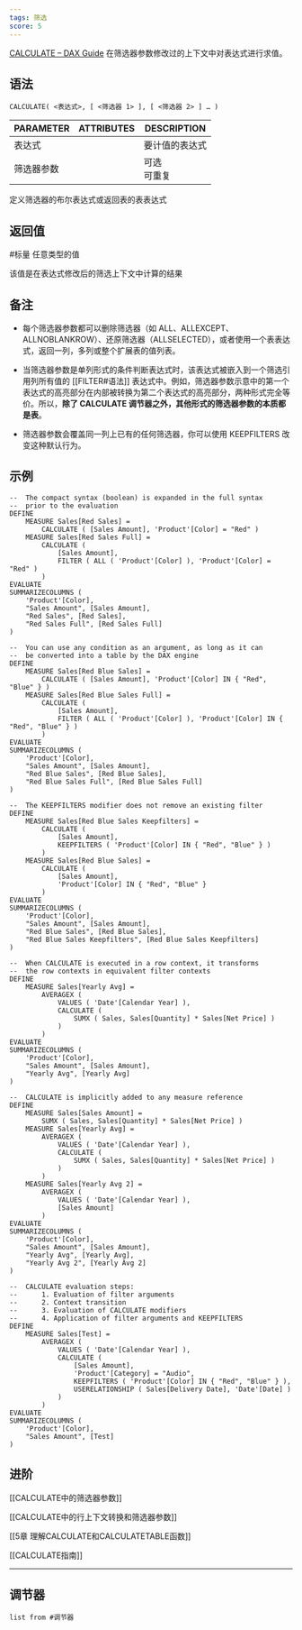 ```yaml
---
tags: 筛选
score: 5
---
```

[CALCULATE – DAX Guide](https://dax.guide/calculate/)
在筛选器参数修改过的上下文中对表达式进行求值。


## 语法

```DAX
CALCULATE( <表达式>, [ <筛选器 1> ], [ <筛选器 2> ] … )
```

|PARAMETER|ATTRIBUTES|DESCRIPTION|
|---|--|--|
|表达式||要计值的表达式|
|筛选器参数||可选<br>可重复|

定义筛选器的布尔表达式或返回表的表表达式

## 返回值

#标量 任意类型的值

该值是在表达式修改后的筛选上下文中计算的结果

## 备注

-   每个筛选器参数都可以删除筛选器（如 ALL、ALLEXCEPT、ALLNOBLANKROW）、还原筛选器（ALLSELECTED），或者使用一个表表达式，返回一列，多列或整个扩展表的值列表。
    
-   当筛选器参数是单列形式的条件判断表达式时，该表达式被嵌入到一个筛选引用列所有值的 [[FILTER#语法]] 表达式中。例如，筛选器参数示意中的第一个表达式的高亮部分在内部被转换为第二个表达式的高亮部分，两种形式完全等价。所以，**除了 CALCULATE 调节器之外，其他形式的筛选器参数的本质都是表**。
    
-   筛选器参数会覆盖同一列上已有的任何筛选器，你可以使用 KEEPFILTERS 改变这种默认行为。
    
    

## 示例

```DAX
--  The compact syntax (boolean) is expanded in the full syntax
--  prior to the evaluation
DEFINE
    MEASURE Sales[Red Sales] =
        CALCULATE ( [Sales Amount], 'Product'[Color] = "Red" )
    MEASURE Sales[Red Sales Full] =
        CALCULATE (
            [Sales Amount],
            FILTER ( ALL ( 'Product'[Color] ), 'Product'[Color] = "Red" )
        )
EVALUATE
SUMMARIZECOLUMNS (
    'Product'[Color],
    "Sales Amount", [Sales Amount],
    "Red Sales", [Red Sales],
    "Red Sales Full", [Red Sales Full]
)
```

```DAX
--  You can use any condition as an argument, as long as it can
--  be converted into a table by the DAX engine
DEFINE
    MEASURE Sales[Red Blue Sales] =
        CALCULATE ( [Sales Amount], 'Product'[Color] IN { "Red", "Blue" } )
    MEASURE Sales[Red Blue Sales Full] =
        CALCULATE (
            [Sales Amount],
            FILTER ( ALL ( 'Product'[Color] ), 'Product'[Color] IN { "Red", "Blue" } )
        )
EVALUATE
SUMMARIZECOLUMNS (
    'Product'[Color],
    "Sales Amount", [Sales Amount],
    "Red Blue Sales", [Red Blue Sales],
    "Red Blue Sales Full", [Red Blue Sales Full]
)
```

```DAX
--  The KEEPFILTERS modifier does not remove an existing filter
DEFINE
    MEASURE Sales[Red Blue Sales Keepfilters] =
        CALCULATE (
            [Sales Amount],
            KEEPFILTERS ( 'Product'[Color] IN { "Red", "Blue" } )
        )
    MEASURE Sales[Red Blue Sales] =
        CALCULATE (
            [Sales Amount],
            'Product'[Color] IN { "Red", "Blue" }
        )
EVALUATE
SUMMARIZECOLUMNS (
    'Product'[Color],
    "Sales Amount", [Sales Amount],
    "Red Blue Sales", [Red Blue Sales],
    "Red Blue Sales Keepfilters", [Red Blue Sales Keepfilters]
)
```

```DAX
--  When CALCULATE is executed in a row context, it transforms
--  the row contexts in equivalent filter contexts
DEFINE
    MEASURE Sales[Yearly Avg] =
        AVERAGEX (
            VALUES ( 'Date'[Calendar Year] ),
            CALCULATE (
                SUMX ( Sales, Sales[Quantity] * Sales[Net Price] )
            )
        )
EVALUATE
SUMMARIZECOLUMNS (
    'Product'[Color],
    "Sales Amount", [Sales Amount],
    "Yearly Avg", [Yearly Avg]
)
```

```DAX
--  CALCULATE is implicitly added to any measure reference
DEFINE
    MEASURE Sales[Sales Amount] =
        SUMX ( Sales, Sales[Quantity] * Sales[Net Price] )
    MEASURE Sales[Yearly Avg] =
        AVERAGEX (
            VALUES ( 'Date'[Calendar Year] ),
            CALCULATE (
                SUMX ( Sales, Sales[Quantity] * Sales[Net Price] )
            )
        )
    MEASURE Sales[Yearly Avg 2] =
        AVERAGEX (
            VALUES ( 'Date'[Calendar Year] ),
            [Sales Amount]
        )
EVALUATE
SUMMARIZECOLUMNS (
    'Product'[Color],
    "Sales Amount", [Sales Amount],
    "Yearly Avg", [Yearly Avg],
    "Yearly Avg 2", [Yearly Avg 2]
)
```

```DAX
--  CALCULATE evaluation steps:
--      1. Evaluation of filter arguments
--      2. Context transition
--      3. Evaluation of CALCULATE modifiers
--      4. Application of filter arguments and KEEPFILTERS
DEFINE
    MEASURE Sales[Test] =
        AVERAGEX (
            VALUES ( 'Date'[Calendar Year] ),
            CALCULATE (
                [Sales Amount],
                'Product'[Category] = "Audio",
                KEEPFILTERS ( 'Product'[Color] IN { "Red", "Blue" } ),
                USERELATIONSHIP ( Sales[Delivery Date], 'Date'[Date] )
            )
        )
EVALUATE
SUMMARIZECOLUMNS (
    'Product'[Color],
    "Sales Amount", [Test]
)
```

## 进阶

[[CALCULATE中的筛选器参数]]

[[CALCULATE中的行上下文转换和筛选器参数]]

[[5章 理解CALCULATE和CALCULATETABLE函数]]

[[CALCULATE指南]]

---

## 调节器
```dataview
list from #调节器 
````